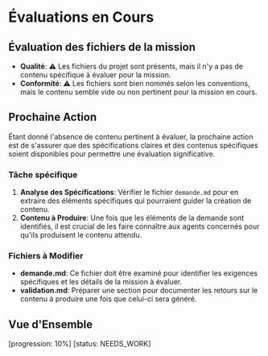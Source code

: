 # Évaluations en Cours

## Évaluation des fichiers de la mission
- **Qualité**: ⚠️ Les fichiers du projet sont présents, mais il n'y a pas de contenu spécifique à évaluer pour la mission.
- **Conformité**: ⚠️ Les fichiers sont bien nommés selon les conventions, mais le contenu semble vide ou non pertinent pour la mission en cours.

## Prochaine Action
Étant donné l'absence de contenu pertinent à évaluer, la prochaine action est de s'assurer que des spécifications claires et des contenus spécifiques soient disponibles pour permettre une évaluation significative.

### Tâche spécifique
1. **Analyse des Spécifications**: Vérifier le fichier `demande.md` pour en extraire des éléments spécifiques qui pourraient guider la création de contenu.
2. **Contenu à Produire**: Une fois que les éléments de la demande sont identifiés, il est crucial de les faire connaître aux agents concernés pour qu'ils produisent le contenu attendu.

### Fichiers à Modifier
- **demande.md**: Ce fichier doit être examiné pour identifier les exigences spécifiques et les détails de la mission à évaluer.
- **validation.md**: Préparer une section pour documenter les retours sur le contenu à produire une fois que celui-ci sera généré.

## Vue d'Ensemble
[progression: 10%]
[status: NEEDS_WORK]
